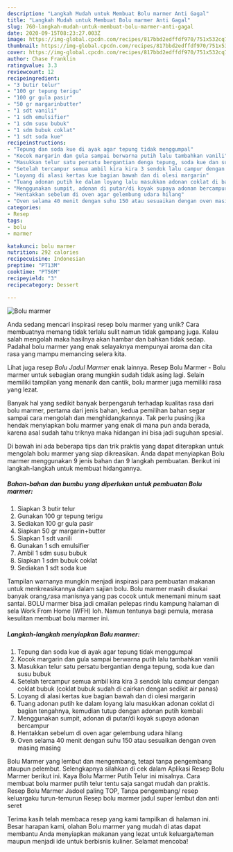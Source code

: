```yaml
---
description: "Langkah Mudah untuk Membuat Bolu marmer Anti Gagal"
title: "Langkah Mudah untuk Membuat Bolu marmer Anti Gagal"
slug: 760-langkah-mudah-untuk-membuat-bolu-marmer-anti-gagal
date: 2020-09-15T08:23:27.003Z
image: https://img-global.cpcdn.com/recipes/817bbd2edffdf970/751x532cq70/bolu-marmer-foto-resep-utama.jpg
thumbnail: https://img-global.cpcdn.com/recipes/817bbd2edffdf970/751x532cq70/bolu-marmer-foto-resep-utama.jpg
cover: https://img-global.cpcdn.com/recipes/817bbd2edffdf970/751x532cq70/bolu-marmer-foto-resep-utama.jpg
author: Chase Franklin
ratingvalue: 3.3
reviewcount: 12
recipeingredient:
- "3 butir telur"
- "100 gr tepung terigu"
- "100 gr gula pasir"
- "50 gr margarinbutter"
- "1 sdt vanili"
- "1 sdh emulsifier"
- "1 sdm susu bubuk"
- "1 sdm bubuk coklat"
- "1 sdt soda kue"
recipeinstructions:
- "Tepung dan soda kue di ayak agar tepung tidak menggumpal"
- "Kocok margarin dan gula sampai berwarna putih lalu tambahkan vanili"
- "Masukkan telur satu persatu bergantian denga tepung, soda kue dan susu bubuk"
- "Setelah tercampur semua ambil kira kira 3 sendok lalu campur dengan coklat bubuk (coklat bubuk sudah di cairkan dengan sedikit air panas)"
- "Loyang di alasi kertas kue bagian bawah dan di olesi margarin"
- "Tuang adonan putih ke dalam loyang lalu masukkan adonan coklat di bagian tengahnya, kemudian tutup dengan adonan putih kembali"
- "Menggunakan sumpit, adonan di putar/di koyak supaya adonan bercampur"
- "Hentakkan sebelum di oven agar gelembung udara hilang"
- "Oven selama 40 menit dengan suhu 150 atau sesuaikan dengan oven masing masing"
categories:
- Resep
tags:
- bolu
- marmer

katakunci: bolu marmer 
nutrition: 292 calories
recipecuisine: Indonesian
preptime: "PT13M"
cooktime: "PT56M"
recipeyield: "3"
recipecategory: Dessert

---
```



![Bolu marmer](https://img-global.cpcdn.com/recipes/817bbd2edffdf970/751x532cq70/bolu-marmer-foto-resep-utama.jpg)

Anda sedang mencari inspirasi resep bolu marmer yang unik? Cara membuatnya memang tidak terlalu sulit namun tidak gampang juga. Kalau salah mengolah maka hasilnya akan hambar dan bahkan tidak sedap. Padahal bolu marmer yang enak selayaknya mempunyai aroma dan cita rasa yang mampu memancing selera kita.

Lihat juga resep *Bolu Jadul Marmer* enak lainnya. Resep Bolu Marmer - Bolu marmer untuk sebagian orang mungkin sudah tidak asing lagi. Selain memiliki tampilan yang menarik dan cantik, bolu marmer juga memiliki rasa yang lezat.

Banyak hal yang sedikit banyak berpengaruh terhadap kualitas rasa dari bolu marmer, pertama dari jenis bahan, kedua pemilihan bahan segar sampai cara mengolah dan menghidangkannya. Tak perlu pusing jika hendak menyiapkan bolu marmer yang enak di mana pun anda berada, karena asal sudah tahu triknya maka hidangan ini bisa jadi suguhan spesial.


Di bawah ini ada beberapa tips dan trik praktis yang dapat diterapkan untuk mengolah bolu marmer yang siap dikreasikan. Anda dapat menyiapkan Bolu marmer menggunakan 9 jenis bahan dan 9 langkah pembuatan. Berikut ini langkah-langkah untuk membuat hidangannya.

<!--inarticleads1-->

##### Bahan-bahan dan bumbu yang diperlukan untuk pembuatan Bolu marmer:

1. Siapkan 3 butir telur
1. Gunakan 100 gr tepung terigu
1. Sediakan 100 gr gula pasir
1. Siapkan 50 gr margarin+butter
1. Siapkan 1 sdt vanili
1. Gunakan 1 sdh emulsifier
1. Ambil 1 sdm susu bubuk
1. Siapkan 1 sdm bubuk coklat
1. Sediakan 1 sdt soda kue


Tampilan warnanya mungkin menjadi inspirasi para pembuatan makanan untuk menkreasikannya dalam sajian bolu. Bolu marmer masih disukai banyak orang,rasa manisnya yang pas cocok untuk menemani minum saat santai. BOLU marmer bisa jadi cmailan pelepas rindu kampung halaman di sela Work From Home (WFH) loh. Namun tentunya bagi pemula, merasa kesulitan membuat bolu marmer ini. 

<!--inarticleads2-->

##### Langkah-langkah menyiapkan Bolu marmer:

1. Tepung dan soda kue di ayak agar tepung tidak menggumpal
1. Kocok margarin dan gula sampai berwarna putih lalu tambahkan vanili
1. Masukkan telur satu persatu bergantian denga tepung, soda kue dan susu bubuk
1. Setelah tercampur semua ambil kira kira 3 sendok lalu campur dengan coklat bubuk (coklat bubuk sudah di cairkan dengan sedikit air panas)
1. Loyang di alasi kertas kue bagian bawah dan di olesi margarin
1. Tuang adonan putih ke dalam loyang lalu masukkan adonan coklat di bagian tengahnya, kemudian tutup dengan adonan putih kembali
1. Menggunakan sumpit, adonan di putar/di koyak supaya adonan bercampur
1. Hentakkan sebelum di oven agar gelembung udara hilang
1. Oven selama 40 menit dengan suhu 150 atau sesuaikan dengan oven masing masing


Bolu Marmer yang lembut dan mengembang, tetapi tanpa pengembang ataupun pelembut. Selengkapnya silahkan di cek dalam Aplikasi Resep Bolu Marmer berikut ini. Kaya Bolu Marmer Putih Telur ini misalnya. Cara membuat bolu marmer putih telur tentu saja sangat mudah dan praktis. Resep Bolu Marmer Jadoel paling TOP, Tanpa pengembang/ resep keluargaku turun-temurun Resep bolu marmer jadul super lembut dan anti seret 

Terima kasih telah membaca resep yang kami tampilkan di halaman ini. Besar harapan kami, olahan Bolu marmer yang mudah di atas dapat membantu Anda menyiapkan makanan yang lezat untuk keluarga/teman maupun menjadi ide untuk berbisnis kuliner. Selamat mencoba!
